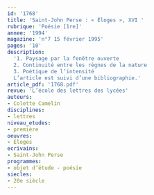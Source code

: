 ```yaml
---
id: '1768'
title: 'Saint-John Perse : « Éloges », XVI '
rubrique: 'Poésie [1re]'
annee: '1994'
magazine: 'n°7 15 février 1995'
pages: '10'
description: 
  '1. Paysage par la fenêtre ouverte
  2. Continuité entre les règnes de la nature
  3. Poétique de l’intensité
  L’article est suivi d’une bibliographie.'
article_pdf: '1768.pdf'
revue: 'L’école des lettres des lycées'
auteurs:
- Colette Camelin
disciplines:
- lettres
niveau_etudes:
- première
oeuvres:
- Éloges
ecrivains:
- Saint-John Perse
programmes:
- objet d’étude - poésie
siecles:
- 20e siècle
---
```

